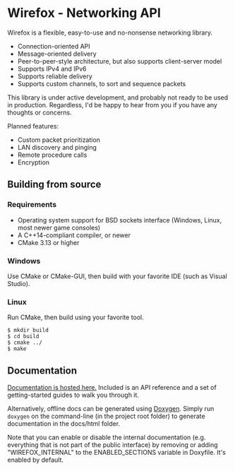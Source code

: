 # Wirefox - Networking API

Wirefox is a flexible, easy-to-use and no-nonsense networking library.

- Connection-oriented API
- Message-oriented delivery
- Peer-to-peer-style architecture, but also supports client-server model
- Supports IPv4 and IPv6
- Supports reliable delivery
- Supports custom channels, to sort and sequence packets

This library is under active development, and probably not ready to be used in production. Regardless, I'd be happy to hear from you if you have any thoughts or concerns.

Planned features:

- Custom packet prioritization
- LAN discovery and pinging
- Remote procedure calls
- Encryption

## Building from source

### Requirements

- Operating system support for BSD sockets interface
  (Windows, Linux, most newer game consoles)
- A C++14-compliant compiler, or newer
- CMake 3.13 or higher

### Windows

Use CMake or CMake-GUI, then build with your favorite IDE (such as Visual Studio).

### Linux

Run CMake, then build using your favorite tool.
```
$ mkdir build
$ cd build
$ cmake ../
$ make
```

## Documentation

[Documentation is hosted here.](https://www.syllendel.nl/wirefox) Included is an API reference and a set of getting-started guides to walk you through it.

Alternatively, offline docs can be generated using [Doxygen](http://www.doxygen.nl/). Simply run `doxygen` on the command-line (in the project root folder) to generate documentation in the docs/html folder.

Note that you can enable or disable the internal documentation (e.g. everything that is not part of the public interface) by removing or adding "WIREFOX_INTERNAL" to the ENABLED_SECTIONS variable in Doxyfile. It's enabled by default.
